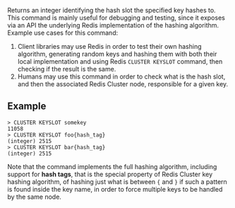 Returns an integer identifying the hash slot the specified key hashes to.
This command is mainly useful for debugging and testing, since it exposes
via an API the underlying Redis implementation of the hashing algorithm.
Example use cases for this command:

1. Client libraries may use Redis in order to test their own hashing algorithm, generating random keys and hashing them with both their local implementation and using Redis `CLUSTER KEYSLOT` command, then checking if the result is the same.
2. Humans may use this command in order to check what is the hash slot, and then the associated Redis Cluster node, responsible for a given key.

## Example

```
> CLUSTER KEYSLOT somekey
11058
> CLUSTER KEYSLOT foo{hash_tag}
(integer) 2515
> CLUSTER KEYSLOT bar{hash_tag}
(integer) 2515
```

Note that the command implements the full hashing algorithm, including support for **hash tags**, that is the special property of Redis Cluster key hashing algorithm, of hashing just what is between `{` and `}` if such a pattern is found inside the key name, in order to force multiple keys to be handled by the same node.


